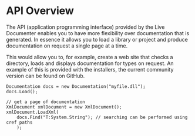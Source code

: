 # API Overview

The API (application programming interface) provided by the Live Documenter enables you to have more flexibility over documentation that is generated. In essence it allows you to load a library or project and produce documentation on request a single page at a time.

This would allow you to, for example, create a web site that checks a directory, loads and displays documentation for types on request. An example of this is provided with the installers, the current community version can be found on GitHub.


	Documentation docs = new Documentation("myfile.dll");
	docs.Load();
	
	// get a page of documentation
	XmlDocument xmlDocument = new XmlDocument();
	xmlDocument.LoadXml(
		docs.Find("T:System.String"); // searching can be performed using cref paths
		);	